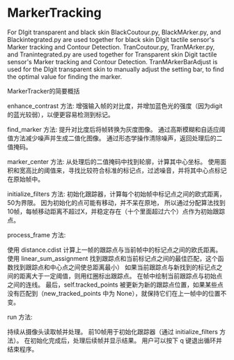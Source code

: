 # MarkerTracking
For DIgit transparent and black skin 
BlackCoutour.py, BlackMArker.py, and Blackintegrated.py are used together for black skin DIgit tactile sensor's Marker tracking and Contour Detection.
TranCoutour.py, TranMArker.py, and Tranintegrated.py are used together for Transparent skin Digit tactile sensor's Marker tracking and Contour Detection.
TranMArkerBarAdjust is used for the DIgit transparent skin to manually adjust the setting bar, to find the optimal value for finding the marker.

MarkerTracker的简要概括

enhance_contrast 方法:
增强输入帧的对比度，并增加蓝色光的强度（因为digit的蓝光较弱），以便更容易检测到标记。

find_marker 方法:
提升对比度后将帧转换为灰度图像。
通过高斯模糊和自适应阈值方法减少噪声并生成二值化图像。
通过形态学操作清除噪声，返回处理后的二值掩码。

marker_center 方法:
从处理后的二值掩码中找到轮廓，计算其中心坐标。
使用面积和宽高比的阈值来，寻找比较符合标准的标记点，过滤噪音，并将其中心点标记在原始帧中。

initialize_filters 方法:
初始化跟踪器，计算每个初始帧中标记点之间的欧式距离，50为界限。
因为初始化的点可能有移动，并不呆在原地， 
所以通过分配算法找到10帧，每帧移动距离不超过X，并稳定存在（十个里面超过六个）点作为初始跟踪点。

process_frame 方法:

使用 distance.cdist 计算上一帧的跟踪点与当前帧中的标记点之间的欧氏距离。
使用 linear_sum_assignment 找到跟踪点和当前标记点之间的最佳匹配，这个函数找到跟踪点和中心点之间使总距离最小）
如果当前跟踪点与新找到的标记点之间的距离大于一定阈值，则用红圈标出跟踪点。
在帧中绘制当前跟踪点与初始点之间的连线。
最后，self.tracked_points 被更新为新的跟踪点位置，如果某些点没有匹配到（new_tracked_points 中为 None），就保持它们在上一帧中的位置不变。


run 方法:

持续从摄像头读取帧并处理。
前10帧用于初始化跟踪器（通过 initialize_filters 方法）。
在初始化完成后，处理后续帧并显示结果。
用户可以按下 q 键退出循环并结束程序。


